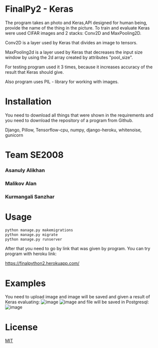 # FinalPy2 - Keras
The program takes an photo and Keras,API designed for human being, provide the name of the thing in the picture.
To train and evaluate Keras were used CIFAR images and 2 stacks: Conv2D and MaxPooling2D.

Conv2D is a layer used by Keras that divides an image to tensors.

MaxPooling2d is a layer used by Keras that decreases the input size window by using the 2d array created by attributes "pool_size".

For testing program used it 3 times, because it increases accuracy of the result that Keras should give.

Also program uses PIL - library for working with images.
# Installation
You need to download all things that were shown in the requirements
and you need to download the repository of a program from Github.

Django, Pillow, Tensorflow-cpu, numpy, django-heroku, whitenoise, gunicorn
# Team SE2008
### Asanuly Alikhan 
### Malikov Alan
### Kurmangali Sanzhar 
# Usage
``` bash
python manage.py makemigrations
python manage.py migrate   
python manage.py runserver
```
After that you need to go by link that was given by program.
You can try program with heroku link:

https://finalpython2.herokuapp.com/

# Examples
You need to upload image and image will be saved and given a result of Keras evaluating:
![image](https://user-images.githubusercontent.com/77801087/156753306-c6a7d325-1e93-4827-a5ea-bfc7ef6bac14.png)
![image](https://user-images.githubusercontent.com/77801087/156753002-16dfb53d-098a-4379-9360-93284925cb34.png)
and file will be saved in Postgresql:
![image](https://user-images.githubusercontent.com/77801087/156753136-4f1ff675-0769-4467-b381-fd33ea312447.png)


# License
[MIT](https://choosealicense.com/licenses/mit/)
